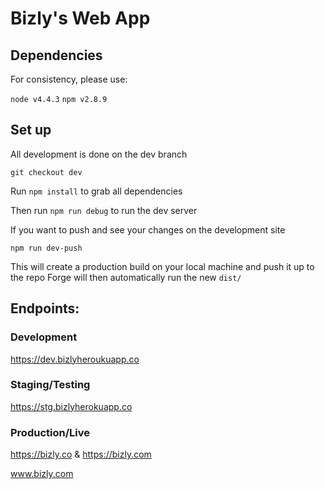 # Bizly's Web App

## Dependencies

For consistency, please use:

`node v4.4.3`
`npm v2.8.9`

## Set up

All development is done on the dev branch

`git checkout dev`

Run `npm install` to grab all dependencies

Then run `npm run debug` to run the dev server

If you want to push and see your changes on the development site

`npm run dev-push`

This will create a production build on your local machine and push it up to the repo
Forge will then automatically run the new `dist/`

## Endpoints:
### Development
https://dev.bizlyheroukuapp.co
### Staging/Testing
https://stg.bizlyherokuapp.co
### Production/Live
https://bizly.co & https://bizly.com


www.bizly.com